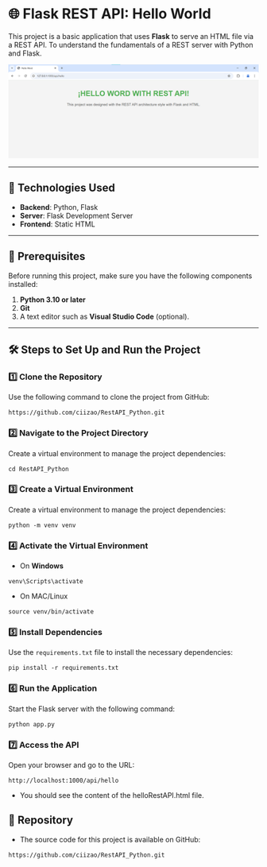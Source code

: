 # 🌐 Flask REST API: Hello World  

This project is a basic application that uses **Flask** to serve an HTML file via a REST API. To understand the fundamentals of a REST server with Python and Flask. 

![Result](img/Resultado.png "Result")

---

## 🚀 **Technologies Used**  
- **Backend**: Python, Flask  
- **Server**: Flask Development Server  
- **Frontend**: Static HTML  

---

## 📖 **Prerequisites**  
Before running this project, make sure you have the following components installed:  
1. **Python 3.10 or later**  
2. **Git**  
3. A text editor such as **Visual Studio Code** (optional).  

---

## 🛠️ **Steps to Set Up and Run the Project**  

### 1️⃣ Clone the Repository  
Use the following command to clone the project from GitHub:  
```
https://github.com/ciizao/RestAPI_Python.git
```
### 2️⃣ Navigate to the Project Directory
Create a virtual environment to manage the project dependencies:
 ```
cd RestAPI_Python
```
### 3️⃣ Create a Virtual Environment
Create a virtual environment to manage the project dependencies:
 ```
python -m venv venv
```
### 4️⃣ Activate the Virtual Environment
- On **Windows**
 ```
venv\Scripts\activate
```
- On MAC/Linux
 ```
source venv/bin/activate
```
### 5️⃣ Install Dependencies
Use the `requirements.txt` file to install the necessary dependencies:
 ```
pip install -r requirements.txt
```
### 6️⃣ Run the Application
Start the Flask server with the following command:
 ```
python app.py
```
### 7️⃣  Access the API
Open your browser and go to the URL:
 ```
http://localhost:1000/api/hello
```
- You should see the content of the helloRestAPI.html file.

## 📂 Repository
* The source code for this project is available on GitHub:

```
https://github.com/ciizao/RestAPI_Python.git
```
